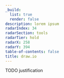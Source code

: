 ```yaml
---
_build:
  list: true
  render: false
description: lorem ipsum
radarIndex: 34
radarSection: tools
radarTier: hold
radarX: 258
radarY: 394
table-of-contents: false
title: draw.io
---
```


TODO justification
